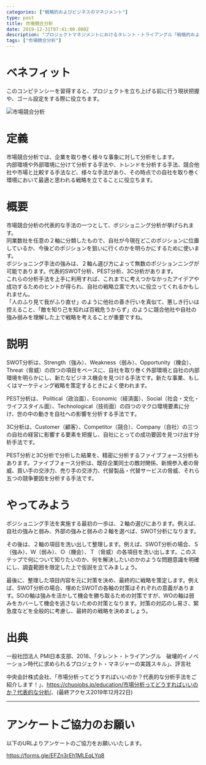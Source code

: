 ```yaml
---
categories: ["戦略的およびビジネスのマネジメント"]
type: post
title: 市場競合分析
date: 2019-12-31T07:41:00.000Z
description: "プロジェクトマネジメントにおけるタレント・トライアングル「戦略的およびビジネスのマネジメント」より、「市場競合分析」への理解を深めプロジェクト・マネジャーに必要とされるコンピテンシーを身に着けよう。"
tags: ["市場競合分析"]
---
```

# ベネフィット

このコンピテンシーを習得すると、プロジェクトを立ち上げる前に行う現状把握や、ゴール設定をする際に役立ちます。

![市場競合分析](/img/市場競合分析.png "市場競合分析")

# 定義

市場競合分析では、企業を取り巻く様々な事象に対して分析をします。\
内部環境や外部環境に分けて分析する手法や、トレンドを分析する手法、競合他社や市場と比較する手法など、様々な手法があり、その時点での自社を取り巻く環境において最適と思われる戦略を立てることに役立ちます。

# 概要

市場競合分析の代表的な手法の一つとして、ポジショニング分析が挙げられます。\
同業数社を任意の２軸に分類したもので、自社が今現在どこのポジションに位置しているか、今後どのポジションを狙いに行くのかを明らかにするために使います。\
ポジショニング手法の強みは、２軸ん選び方によって無数のポジションニングが可能であります。代表的SWOT分析、PEST分析、3C分析があります。\
これらの分析手法を上手に利用すれば、これまでに考えつかなかったアイデアや成功するためのヒントが得られ、自社の戦略立案で大いに役立ってくれるかもしれません。\
「人のふり見て我がふり直せ」のように他社の善き行いを真似て、悪しき行いは控えること、「敵を知り己を知れば百戦危うからず」のように競合他社や自社の強み弱みを理解した上で戦略を考えることが重要ですね。

# 説明

SWOT分析は、Strength（強み）、Weakness（弱み）、Opportunity（機会）、Threat（脅威）の四つの項目をベースに、自社を取り巻く外部環境と自社の内部環境を明らかにし、新たなビジネス機会を見つける手法です。新たな事業、もしくはマーケティング戦略を策定するときによく使われます。

PEST分析は、	Political（政治面）、Economic（経済面）、Social（社会・文化・ライフスタイル面）、Technological（技術面）の四つのマクロ環境要素に分け、世の中の動きを自社への影響を分析する手法です。

3C分析は、Customer（顧客）、Competitor（競合）、Company（自社）の三つの自社の経営に影響する要素を把握し、自社にとっての成功要因を見つけ出す分析手法です。

PEST分析と3C分析で分析した結果を、精密に分析するファイブフォース分析もあります。ファイブフォース分析は、既存企業同士の敵対関係、新規参入者の脅威、買い手の交渉力、売り手の交渉力、代替製品・代替サービスの脅威、それら五つの競争要因を分析する手法です。

# やってみよう

ポジショニング手法を実施する最初の一歩は、２軸の選びにあります。例えば、自社の強みと弱み、外部の強みと弱みの２軸を選べば、SWOT分析になります。

その後は、２軸の項目を洗い出して整理します。例えば、SWOT分析の場合、Ｓ（強み）、Ｗ（弱み）、Ｏ（機会）、Ｔ（脅威）の各項目を洗い出します。このステップで何について知りたいのか、何を解決したいのかのような問題意識を明確にし、調査範囲を限定した上で仮説を立てみましょう。

最後に、整理した項目内容を元に対策を決め、最終的に戦略を策定します。例えば、SWOT分析の場合、埋めたSWOTの各軸の対策はそれぞれの意義があります。SOの軸は強みを活かして機会を勝ち取るための対策ですが、WOの軸は弱みをカバーして機会を逃さないための対策となります。対策の対応のし易さ、緊急度などを全般的に考慮し、最終的の戦略を決めましょう。

# 出典

一般社団法人 PMI日本支部、2018、「タレント・トライアングル　破壊的イノベーション時代に求められるプロジェクト・マネジャーの実践スキル」、評言社

中央会計株式会社、「市場分析ってどうすればいいのか？代表的な分析手法をご紹介します！」、<https://chuojobs.jp/education/市場分析ってどうすればいいのか？代表的な分析/>、(最終アクセス2019年12月22日)

---

# アンケートご協力のお願い

以下のURLよりアンケートのご協力をお願いいたします。

https://forms.gle/EFZn3rEh1MLEqLYq8
